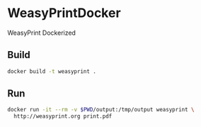 # WeasyPrintDocker

WeasyPrint Dockerized

## Build

```bash
docker build -t weasyprint .
```

## Run

```bash
docker run -it --rm -v $PWD/output:/tmp/output weasyprint \
  http://weasyprint.org print.pdf
```
